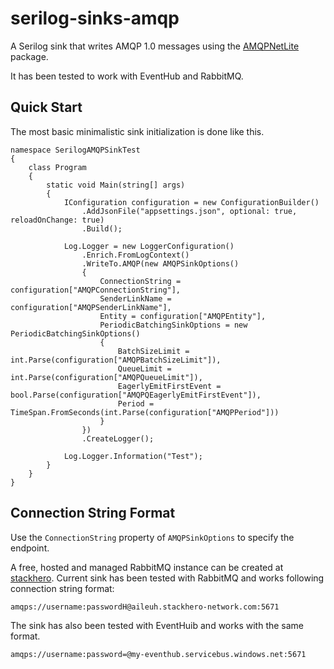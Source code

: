 
# serilog-sinks-amqp

A Serilog sink that writes AMQP 1.0 messages using the [AMQPNetLite](https://www.nuget.org/packages/AMQPNetLite/) package. 

It has been tested to work with EventHub and RabbitMQ.

## Quick Start

The most basic minimalistic sink initialization is done like this.

```
namespace SerilogAMQPSinkTest
{
    class Program
    {
        static void Main(string[] args)
        {
            IConfiguration configuration = new ConfigurationBuilder()
                .AddJsonFile("appsettings.json", optional: true, reloadOnChange: true)
                .Build();

            Log.Logger = new LoggerConfiguration()
                .Enrich.FromLogContext()
                .WriteTo.AMQP(new AMQPSinkOptions()
                {
                    ConnectionString = configuration["AMQPConnectionString"],
                    SenderLinkName = configuration["AMQPSenderLinkName"],
                    Entity = configuration["AMQPEntity"],
                    PeriodicBatchingSinkOptions = new PeriodicBatchingSinkOptions()
                    {
                        BatchSizeLimit = int.Parse(configuration["AMQPBatchSizeLimit"]),
                        QueueLimit = int.Parse(configuration["AMQPQueueLimit"]),
                        EagerlyEmitFirstEvent = bool.Parse(configuration["AMQPQEagerlyEmitFirstEvent"]),
                        Period = TimeSpan.FromSeconds(int.Parse(configuration["AMQPPeriod"]))
                    }
                })
                .CreateLogger();
            
            Log.Logger.Information("Test");
        }
    }
}
```
## Connection String Format

Use the `ConnectionString` property of `AMQPSinkOptions` to specify the endpoint.

A free, hosted and managed RabbitMQ instance can be created at [stackhero](https://www.stackhero.io). Current sink has been tested with RabbitMQ and works following connection string format:
```
amqps://username:passwordH@aileuh.stackhero-network.com:5671
```
The sink has also been tested with EventHuib and works with the same format.

`amqps://username:password=@my-eventhub.servicebus.windows.net:5671`


